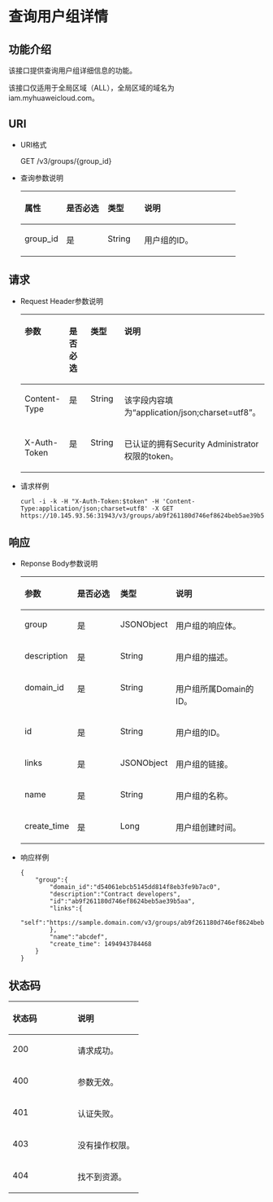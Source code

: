# 查询用户组详情<a name="ZH-CN_TOPIC_0110485129"></a>

## 功能介绍<a name="section374725841447"></a>

该接口提供查询用户组详细信息的功能。

该接口仅适用于全局区域（ALL），全局区域的域名为iam.myhuaweicloud.com。

## URI<a name="section37905744151541"></a>

-   URI格式

    GET /v3/groups/\{group\_id\}

-   查询参数说明

    <a name="table1045846915195"></a>
    <table><thead align="left"><tr id="row5974534815195"><th class="cellrowborder" valign="top" width="19.36%" id="mcps1.1.5.1.1"><p id="p753502915195"><a name="p753502915195"></a><a name="p753502915195"></a>属性</p>
    </th>
    <th class="cellrowborder" valign="top" width="19.24%" id="mcps1.1.5.1.2"><p id="p635761415195"><a name="p635761415195"></a><a name="p635761415195"></a>是否必选</p>
    </th>
    <th class="cellrowborder" valign="top" width="17.05%" id="mcps1.1.5.1.3"><p id="p4520476015195"><a name="p4520476015195"></a><a name="p4520476015195"></a>类型</p>
    </th>
    <th class="cellrowborder" valign="top" width="44.35%" id="mcps1.1.5.1.4"><p id="p3770697115195"><a name="p3770697115195"></a><a name="p3770697115195"></a>说明</p>
    </th>
    </tr>
    </thead>
    <tbody><tr id="row3436579015195"><td class="cellrowborder" valign="top" width="19.36%" headers="mcps1.1.5.1.1 "><p id="p3216557715195"><a name="p3216557715195"></a><a name="p3216557715195"></a>group_id</p>
    </td>
    <td class="cellrowborder" valign="top" width="19.24%" headers="mcps1.1.5.1.2 "><p id="p5527494915195"><a name="p5527494915195"></a><a name="p5527494915195"></a>是</p>
    </td>
    <td class="cellrowborder" valign="top" width="17.05%" headers="mcps1.1.5.1.3 "><p id="p4808588115195"><a name="p4808588115195"></a><a name="p4808588115195"></a>String</p>
    </td>
    <td class="cellrowborder" valign="top" width="44.35%" headers="mcps1.1.5.1.4 "><p id="p264231815195"><a name="p264231815195"></a><a name="p264231815195"></a>用户组的ID。</p>
    </td>
    </tr>
    </tbody>
    </table>


## 请求<a name="section24249773152039"></a>

-   Request Header参数说明

    <a name="zh-cn_topic_0032920307_table21736211"></a>
    <table><thead align="left"><tr id="zh-cn_topic_0032920307_row48433347"><th class="cellrowborder" valign="top" width="19.49%" id="mcps1.1.5.1.1"><p id="zh-cn_topic_0032920307_p30787047"><a name="zh-cn_topic_0032920307_p30787047"></a><a name="zh-cn_topic_0032920307_p30787047"></a>参数</p>
    </th>
    <th class="cellrowborder" valign="top" width="18.86%" id="mcps1.1.5.1.2"><p id="zh-cn_topic_0032920307_p10722842"><a name="zh-cn_topic_0032920307_p10722842"></a><a name="zh-cn_topic_0032920307_p10722842"></a>是否必选</p>
    </th>
    <th class="cellrowborder" valign="top" width="19.34%" id="mcps1.1.5.1.3"><p id="zh-cn_topic_0032920307_p63243911"><a name="zh-cn_topic_0032920307_p63243911"></a><a name="zh-cn_topic_0032920307_p63243911"></a>类型</p>
    </th>
    <th class="cellrowborder" valign="top" width="42.309999999999995%" id="mcps1.1.5.1.4"><p id="zh-cn_topic_0032920307_p22483156"><a name="zh-cn_topic_0032920307_p22483156"></a><a name="zh-cn_topic_0032920307_p22483156"></a>说明</p>
    </th>
    </tr>
    </thead>
    <tbody><tr id="zh-cn_topic_0032920307_row9196329"><td class="cellrowborder" valign="top" width="19.49%" headers="mcps1.1.5.1.1 "><p id="zh-cn_topic_0032920307_p6705199"><a name="zh-cn_topic_0032920307_p6705199"></a><a name="zh-cn_topic_0032920307_p6705199"></a>Content-Type</p>
    </td>
    <td class="cellrowborder" valign="top" width="18.86%" headers="mcps1.1.5.1.2 "><p id="zh-cn_topic_0032920307_p6250253"><a name="zh-cn_topic_0032920307_p6250253"></a><a name="zh-cn_topic_0032920307_p6250253"></a>是</p>
    </td>
    <td class="cellrowborder" valign="top" width="19.34%" headers="mcps1.1.5.1.3 "><p id="zh-cn_topic_0032920307_p36508524"><a name="zh-cn_topic_0032920307_p36508524"></a><a name="zh-cn_topic_0032920307_p36508524"></a>String</p>
    </td>
    <td class="cellrowborder" valign="top" width="42.309999999999995%" headers="mcps1.1.5.1.4 "><p id="zh-cn_topic_0032920307_p4400500"><a name="zh-cn_topic_0032920307_p4400500"></a><a name="zh-cn_topic_0032920307_p4400500"></a>该字段内容填为<span class="parmvalue" id="parmvalue1823317483242"><a name="parmvalue1823317483242"></a><a name="parmvalue1823317483242"></a>“application/json;charset=utf8”</span>。</p>
    </td>
    </tr>
    <tr id="zh-cn_topic_0032920307_row39604502"><td class="cellrowborder" valign="top" width="19.49%" headers="mcps1.1.5.1.1 "><p id="zh-cn_topic_0032920307_p53848109"><a name="zh-cn_topic_0032920307_p53848109"></a><a name="zh-cn_topic_0032920307_p53848109"></a>X-Auth-Token</p>
    </td>
    <td class="cellrowborder" valign="top" width="18.86%" headers="mcps1.1.5.1.2 "><p id="zh-cn_topic_0032920307_p66729601"><a name="zh-cn_topic_0032920307_p66729601"></a><a name="zh-cn_topic_0032920307_p66729601"></a>是</p>
    </td>
    <td class="cellrowborder" valign="top" width="19.34%" headers="mcps1.1.5.1.3 "><p id="zh-cn_topic_0032920307_p36388601"><a name="zh-cn_topic_0032920307_p36388601"></a><a name="zh-cn_topic_0032920307_p36388601"></a>String</p>
    </td>
    <td class="cellrowborder" valign="top" width="42.309999999999995%" headers="mcps1.1.5.1.4 "><p id="p2531632811434"><a name="p2531632811434"></a><a name="p2531632811434"></a>已认证的拥有Security Administrator权限的token。</p>
    </td>
    </tr>
    </tbody>
    </table>


-   请求样例

    ```
    curl -i -k -H "X-Auth-Token:$token" -H 'Content-Type:application/json;charset=utf8' -X GET https://10.145.93.56:31943/v3/groups/ab9f261180d746ef8624beb5ae39b5aa
    ```


## 响应<a name="section58835528153619"></a>

-   Reponse Body参数说明

    <a name="table1056195410010"></a>
    <table><thead align="left"><tr id="row2747156110010"><th class="cellrowborder" valign="top" width="18.81188118811881%" id="mcps1.1.5.1.1"><p id="p447620910517"><a name="p447620910517"></a><a name="p447620910517"></a>参数</p>
    </th>
    <th class="cellrowborder" valign="top" width="19.761976197619763%" id="mcps1.1.5.1.2"><p id="p17754564499"><a name="p17754564499"></a><a name="p17754564499"></a>是否必选</p>
    </th>
    <th class="cellrowborder" valign="top" width="19.01190119011901%" id="mcps1.1.5.1.3"><p id="p755696810517"><a name="p755696810517"></a><a name="p755696810517"></a>类型</p>
    </th>
    <th class="cellrowborder" valign="top" width="42.41424142414241%" id="mcps1.1.5.1.4"><p id="p6407638510517"><a name="p6407638510517"></a><a name="p6407638510517"></a>说明</p>
    </th>
    </tr>
    </thead>
    <tbody><tr id="row570214510010"><td class="cellrowborder" valign="top" width="18.81188118811881%" headers="mcps1.1.5.1.1 "><p id="p5922062510010"><a name="p5922062510010"></a><a name="p5922062510010"></a>group</p>
    </td>
    <td class="cellrowborder" valign="top" width="19.761976197619763%" headers="mcps1.1.5.1.2 "><p id="p87595644915"><a name="p87595644915"></a><a name="p87595644915"></a>是</p>
    </td>
    <td class="cellrowborder" valign="top" width="19.01190119011901%" headers="mcps1.1.5.1.3 "><p id="p5331155510010"><a name="p5331155510010"></a><a name="p5331155510010"></a>JSONObject</p>
    </td>
    <td class="cellrowborder" valign="top" width="42.41424142414241%" headers="mcps1.1.5.1.4 "><p id="p2326866010010"><a name="p2326866010010"></a><a name="p2326866010010"></a>用户组的响应体。</p>
    </td>
    </tr>
    <tr id="row809135110010"><td class="cellrowborder" valign="top" width="18.81188118811881%" headers="mcps1.1.5.1.1 "><p id="p53468292105715"><a name="p53468292105715"></a><a name="p53468292105715"></a>description</p>
    </td>
    <td class="cellrowborder" valign="top" width="19.761976197619763%" headers="mcps1.1.5.1.2 "><p id="p1875135616490"><a name="p1875135616490"></a><a name="p1875135616490"></a>是</p>
    </td>
    <td class="cellrowborder" valign="top" width="19.01190119011901%" headers="mcps1.1.5.1.3 "><p id="p852996010010"><a name="p852996010010"></a><a name="p852996010010"></a>String</p>
    </td>
    <td class="cellrowborder" valign="top" width="42.41424142414241%" headers="mcps1.1.5.1.4 "><p id="p1983818310010"><a name="p1983818310010"></a><a name="p1983818310010"></a>用户组的描述。</p>
    </td>
    </tr>
    <tr id="row23913924105725"><td class="cellrowborder" valign="top" width="18.81188118811881%" headers="mcps1.1.5.1.1 "><p id="p13898724105725"><a name="p13898724105725"></a><a name="p13898724105725"></a>domain_id</p>
    </td>
    <td class="cellrowborder" valign="top" width="19.761976197619763%" headers="mcps1.1.5.1.2 "><p id="p157565634918"><a name="p157565634918"></a><a name="p157565634918"></a>是</p>
    </td>
    <td class="cellrowborder" valign="top" width="19.01190119011901%" headers="mcps1.1.5.1.3 "><p id="p52054821105725"><a name="p52054821105725"></a><a name="p52054821105725"></a>String</p>
    </td>
    <td class="cellrowborder" valign="top" width="42.41424142414241%" headers="mcps1.1.5.1.4 "><p id="p55690967105725"><a name="p55690967105725"></a><a name="p55690967105725"></a>用户组所属Domain的ID。</p>
    </td>
    </tr>
    <tr id="row43504723105810"><td class="cellrowborder" valign="top" width="18.81188118811881%" headers="mcps1.1.5.1.1 "><p id="p55998188105810"><a name="p55998188105810"></a><a name="p55998188105810"></a>id</p>
    </td>
    <td class="cellrowborder" valign="top" width="19.761976197619763%" headers="mcps1.1.5.1.2 "><p id="p375175610498"><a name="p375175610498"></a><a name="p375175610498"></a>是</p>
    </td>
    <td class="cellrowborder" valign="top" width="19.01190119011901%" headers="mcps1.1.5.1.3 "><p id="p39559385105810"><a name="p39559385105810"></a><a name="p39559385105810"></a>String</p>
    </td>
    <td class="cellrowborder" valign="top" width="42.41424142414241%" headers="mcps1.1.5.1.4 "><p id="p50193635105810"><a name="p50193635105810"></a><a name="p50193635105810"></a>用户组的ID。</p>
    </td>
    </tr>
    <tr id="row42687591105820"><td class="cellrowborder" valign="top" width="18.81188118811881%" headers="mcps1.1.5.1.1 "><p id="p48644001105820"><a name="p48644001105820"></a><a name="p48644001105820"></a>links</p>
    </td>
    <td class="cellrowborder" valign="top" width="19.761976197619763%" headers="mcps1.1.5.1.2 "><p id="p1876556104917"><a name="p1876556104917"></a><a name="p1876556104917"></a>是</p>
    </td>
    <td class="cellrowborder" valign="top" width="19.01190119011901%" headers="mcps1.1.5.1.3 "><p id="p47850047105820"><a name="p47850047105820"></a><a name="p47850047105820"></a>JSONObject</p>
    </td>
    <td class="cellrowborder" valign="top" width="42.41424142414241%" headers="mcps1.1.5.1.4 "><p id="p50648609105820"><a name="p50648609105820"></a><a name="p50648609105820"></a>用户组的链接。</p>
    </td>
    </tr>
    <tr id="row1704891105830"><td class="cellrowborder" valign="top" width="18.81188118811881%" headers="mcps1.1.5.1.1 "><p id="p15344026105830"><a name="p15344026105830"></a><a name="p15344026105830"></a>name</p>
    </td>
    <td class="cellrowborder" valign="top" width="19.761976197619763%" headers="mcps1.1.5.1.2 "><p id="p57695694919"><a name="p57695694919"></a><a name="p57695694919"></a>是</p>
    </td>
    <td class="cellrowborder" valign="top" width="19.01190119011901%" headers="mcps1.1.5.1.3 "><p id="p34906626105830"><a name="p34906626105830"></a><a name="p34906626105830"></a>String</p>
    </td>
    <td class="cellrowborder" valign="top" width="42.41424142414241%" headers="mcps1.1.5.1.4 "><p id="p8864442105830"><a name="p8864442105830"></a><a name="p8864442105830"></a>用户组的名称。</p>
    </td>
    </tr>
    <tr id="row1815813393114"><td class="cellrowborder" valign="top" width="18.81188118811881%" headers="mcps1.1.5.1.1 "><p id="p41591433113114"><a name="p41591433113114"></a><a name="p41591433113114"></a>create_time</p>
    </td>
    <td class="cellrowborder" valign="top" width="19.761976197619763%" headers="mcps1.1.5.1.2 "><p id="p19761056154914"><a name="p19761056154914"></a><a name="p19761056154914"></a>是</p>
    </td>
    <td class="cellrowborder" valign="top" width="19.01190119011901%" headers="mcps1.1.5.1.3 "><p id="p515903373115"><a name="p515903373115"></a><a name="p515903373115"></a>Long</p>
    </td>
    <td class="cellrowborder" valign="top" width="42.41424142414241%" headers="mcps1.1.5.1.4 "><p id="p315918330319"><a name="p315918330319"></a><a name="p315918330319"></a>用户组创建时间。</p>
    </td>
    </tr>
    </tbody>
    </table>

-   响应样例

    ```
    {
        "group":{
            "domain_id":"d54061ebcb5145dd814f8eb3fe9b7ac0",
            "description":"Contract developers",
            "id":"ab9f261180d746ef8624beb5ae39b5aa",
            "links":{
                "self":"https://sample.domain.com/v3/groups/ab9f261180d746ef8624beb5ae39b5aa"
            },
            "name":"abcdef",
            "create_time": 1494943784468
        }
    }
    ```


## 状态码<a name="section5556784894735"></a>

<a name="zh-cn_topic_0032920307_table25927028"></a>
<table><thead align="left"><tr id="zh-cn_topic_0032920307_row10578662"><th class="cellrowborder" valign="top" width="50%" id="mcps1.1.3.1.1"><p id="zh-cn_topic_0032920307_p51565323"><a name="zh-cn_topic_0032920307_p51565323"></a><a name="zh-cn_topic_0032920307_p51565323"></a>状态码</p>
</th>
<th class="cellrowborder" valign="top" width="50%" id="mcps1.1.3.1.2"><p id="zh-cn_topic_0032920307_p16041657"><a name="zh-cn_topic_0032920307_p16041657"></a><a name="zh-cn_topic_0032920307_p16041657"></a>说明</p>
</th>
</tr>
</thead>
<tbody><tr id="zh-cn_topic_0032920307_row24305815"><td class="cellrowborder" valign="top" width="50%" headers="mcps1.1.3.1.1 "><p id="zh-cn_topic_0032920307_p22613965"><a name="zh-cn_topic_0032920307_p22613965"></a><a name="zh-cn_topic_0032920307_p22613965"></a>200</p>
</td>
<td class="cellrowborder" valign="top" width="50%" headers="mcps1.1.3.1.2 "><p id="zh-cn_topic_0032920307_p19791876"><a name="zh-cn_topic_0032920307_p19791876"></a><a name="zh-cn_topic_0032920307_p19791876"></a>请求成功。</p>
</td>
</tr>
<tr id="zh-cn_topic_0032920307_row43909159"><td class="cellrowborder" valign="top" width="50%" headers="mcps1.1.3.1.1 "><p id="zh-cn_topic_0032920307_p66980994"><a name="zh-cn_topic_0032920307_p66980994"></a><a name="zh-cn_topic_0032920307_p66980994"></a>400</p>
</td>
<td class="cellrowborder" valign="top" width="50%" headers="mcps1.1.3.1.2 "><p id="zh-cn_topic_0032920307_p56751409"><a name="zh-cn_topic_0032920307_p56751409"></a><a name="zh-cn_topic_0032920307_p56751409"></a>参数无效。</p>
</td>
</tr>
<tr id="row460808479497"><td class="cellrowborder" valign="top" width="50%" headers="mcps1.1.3.1.1 "><p id="p120744399497"><a name="p120744399497"></a><a name="p120744399497"></a>401</p>
</td>
<td class="cellrowborder" valign="top" width="50%" headers="mcps1.1.3.1.2 "><p id="p385055099497"><a name="p385055099497"></a><a name="p385055099497"></a>认证失败。</p>
</td>
</tr>
<tr id="zh-cn_topic_0032920307_row41000636"><td class="cellrowborder" valign="top" width="50%" headers="mcps1.1.3.1.1 "><p id="zh-cn_topic_0032920307_p32717189"><a name="zh-cn_topic_0032920307_p32717189"></a><a name="zh-cn_topic_0032920307_p32717189"></a>403</p>
</td>
<td class="cellrowborder" valign="top" width="50%" headers="mcps1.1.3.1.2 "><p id="zh-cn_topic_0032920307_p32846614"><a name="zh-cn_topic_0032920307_p32846614"></a><a name="zh-cn_topic_0032920307_p32846614"></a>没有操作权限。</p>
</td>
</tr>
<tr id="row1306642216138"><td class="cellrowborder" valign="top" width="50%" headers="mcps1.1.3.1.1 "><p id="p5048894216138"><a name="p5048894216138"></a><a name="p5048894216138"></a>404</p>
</td>
<td class="cellrowborder" valign="top" width="50%" headers="mcps1.1.3.1.2 "><p id="p6307248716138"><a name="p6307248716138"></a><a name="p6307248716138"></a>找不到资源。</p>
</td>
</tr>
</tbody>
</table>

